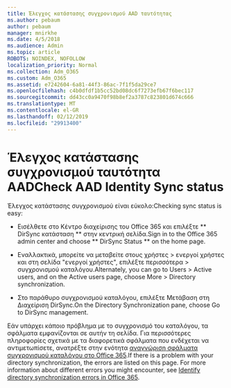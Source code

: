 ```yaml
---
title: Έλεγχος κατάστασης συγχρονισμού AAD ταυτότητας
ms.author: pebaum
author: pebaum
manager: mnirkhe
ms.date: 4/5/2018
ms.audience: Admin
ms.topic: article
ROBOTS: NOINDEX, NOFOLLOW
localization_priority: Normal
ms.collection: Adm_O365
ms.custom: Adm_O365
ms.assetid: e7242604-6a81-44f3-86ac-7f1f5da29ce7
ms.openlocfilehash: c4b0dfdf1b5cc52bd08dc6f7273efb67f6bec117
ms.sourcegitcommit: dd43cc0a9470f98b8ef2a3787c823801d674c666
ms.translationtype: MT
ms.contentlocale: el-GR
ms.lasthandoff: 02/12/2019
ms.locfileid: "29913400"
---
```

# <a name="check-aad-identity-sync-status"></a><span data-ttu-id="6cf7b-102">Έλεγχος κατάστασης συγχρονισμού ταυτότητα AAD</span><span class="sxs-lookup"><span data-stu-id="6cf7b-102">Check AAD Identity Sync status</span></span>

<span data-ttu-id="6cf7b-103">Έλεγχος κατάστασης συγχρονισμού είναι εύκολο:</span><span class="sxs-lookup"><span data-stu-id="6cf7b-103">Checking sync status is easy:</span></span> 
  
- <span data-ttu-id="6cf7b-104">Εισέλθετε στο Κέντρο διαχείρισης του Office 365 και επιλέξτε \*\* DirSync κατάσταση \*\* στην κεντρική σελίδα.</span><span class="sxs-lookup"><span data-stu-id="6cf7b-104">Sign in to the Office 365 admin center and choose \*\* DirSync Status \*\* on the home page.</span></span> 
    
- <span data-ttu-id="6cf7b-105">Εναλλακτικά, μπορείτε να μεταβείτε στους χρήστες \> ενεργοί χρήστες και στη σελίδα "ενεργοί χρήστες", επιλέξτε περισσότερα \> συγχρονισμού καταλόγου.</span><span class="sxs-lookup"><span data-stu-id="6cf7b-105">Alternately, you can go to Users \> Active users, and on the Active users page, choose More \> Directory synchronization.</span></span>
    
- <span data-ttu-id="6cf7b-106">Στο παράθυρο συγχρονισμού καταλόγου, επιλέξτε Μετάβαση στη Διαχείριση DirSync.</span><span class="sxs-lookup"><span data-stu-id="6cf7b-106">On the Directory Synchronization pane, choose Go to DirSync management.</span></span> 
    
<span data-ttu-id="6cf7b-p101">Εάν υπάρχει κάποιο πρόβλημα με το συγχρονισμό του καταλόγου, τα σφάλματα εμφανίζονται σε αυτήν τη σελίδα. Για περισσότερες πληροφορίες σχετικά με τα διαφορετικά σφάλματα που ενδέχεται να αντιμετωπίσετε, ανατρέξτε στην ενότητα [αναγνώριση σφάλματα συγχρονισμού καταλόγου στο Office 365](https://support.office.com/article/b4fc07a5-97ea-4ca6-9692-108acab74067).</span><span class="sxs-lookup"><span data-stu-id="6cf7b-p101">If there is a problem with your directory synchronization, the errors are listed on this page. For more information about different errors you might encounter, see [Identify directory synchronization errors in Office 365](https://support.office.com/article/b4fc07a5-97ea-4ca6-9692-108acab74067).</span></span>
  


